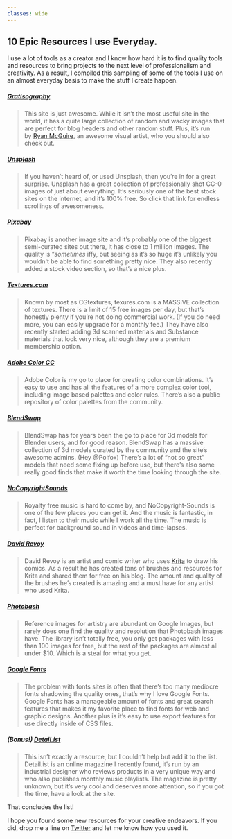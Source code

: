```yaml
---
classes: wide
---
```

## 10 Epic Resources I use Everyday.

I use a lot of tools as a creator and I know how hard it is to find quality tools and resources to bring projects to the next level of professionalism and creativity. As a result, I compiled this sampling of some of the tools I use on an almost everyday basis to make the stuff I create happen.

##### [Gratisography](http://gratisography.com/)

>This site is just awesome. While it isn’t the most useful site in the world, it has a quite large collection of random and wacky images that are perfect for blog headers and other random stuff. Plus, it’s run by [Ryan McGuire](http://www.laughandpee.com/), an awesome visual artist, who you should also check out.

##### [Unsplash](https://unsplash.com/)

>If you haven’t heard of, or used Unsplash, then you’re in for a great surprise. Unsplash has a great collection of professionally shot CC-0 images of just about everything. It’s seriously one of the best stock sites on the internet, and it’s 100% free. So click that link for endless scrollings of awesomeness.

##### [Pixabay](https://pixabay.com/)

>Pixabay is another image site and it’s probably one of the biggest semi-curated sites out there, it has close to 1 million images. The quality is “*sometimes* iffy, but seeing as it’s so huge it’s unlikely you wouldn't be able to find something pretty nice. They also recently added a stock video section, so that’s a nice plus.

##### [Textures.com](http://www.textures.com/)

>Known by most as CGtextures, texures.com is a MASSIVE collection of textures. There is a limit of 15 free images per day, but that’s honestly plenty if you’re not doing commercial work. (If you do need more, you can easily upgrade for a monthly fee.) They have also recently started adding 3d scanned materials and Substance materials that look very nice, although they are a premium membership option.

##### [Adobe Color CC](https://color.adobe.com/create/color-wheel/)

>Adobe Color is my go to place for creating color combinations. It’s easy to use and has all the features of a more complex color tool, including image based palettes and color rules. There’s also a public repository of color palettes from the community.

##### [BlendSwap](http://www.blendswap.com/)

>BlendSwap has for years been the go to place for 3d models for Blender users, and for good reason. BlendSwap has a massive collection of 3d models curated by the community and the site’s awesome admins. (Hey @Poifox) There’s a lot of “not so great” models that need some fixing up before use, but there’s also some really good finds that make it worth the time looking through the site.

##### [NoCopyrightSounds](https://www.youtube.com/channel/UC_aEa8K-EOJ3D6gOs7HcyNg)

>Royalty free music is hard to come by, and NoCopyright-Sounds is one of the few places you can get it. And the music is fantastic, in fact, I listen to their music while I work all the time. The music is perfect for background sound in videos and time-lapses.

##### [David Revoy](http://www.davidrevoy.com/categorie12/download)

>David Revoy is an artist and comic writer who uses [Krita](https://krita.org/en/) to draw his comics. As a result he has created tons of brushes and resources for Krita and shared them for free on his blog. The amount and quality of the brushes he’s created is amazing and a must have for any artist who used Krita.

##### [Photobash](http://www.photobash.org/)

>Reference images for artistry are abundant on Google Images, but rarely does one find the quality and resolution that Photobash images have. The library isn’t totally free, you only get packages with less than 100 images for free, but the rest of the packages are almost all under $10. Which is a steal for what you get.

##### [Google Fonts](https://fonts.google.com/)

>The problem with fonts sites is often that there’s too many mediocre fonts shadowing the quality ones, that’s why I love Google Fonts. Google Fonts has a manageable amount of fonts and great search features that makes it my favorite place to find fonts for web and graphic designs. Another plus is it’s easy to use export features for use directly inside of CSS files.

##### (Bonus!) [Detail.ist](http://www.detail.ist/magazine/)

>This isn’t exactly a resource, but I couldn’t help but add it to the list. Detail.ist is an online magazine I recently found, it’s run by an industrial designer who reviews products in a very unique way and who also publishes monthly music playlists. The magazine is pretty unknown, but it’s very cool and deserves more attention, so if you got the time, have a look at the site.

That concludes the list!

I hope you found some new resources for your creative endeavors. If you did, drop me a line on [Twitter](https://twitter.com/Regus12) and let me know how you used it.
